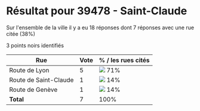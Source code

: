 # Résultat pour 39478 - Saint-Claude

Sur l'ensemble de la ville il y a eu 18 réponses dont 7 réponses avec une rue citée (38%)

3 points noirs identifiés

| Rue | Vote | % / les rues cités|
|-----|------|-------------------|
| Route de Lyon | 5 | <img src="../../img/bar_71.gif" />&nbsp;71%|
| Route de Saint-Claude | 1 | <img src="../../img/bar_14.gif" />&nbsp;14%|
| Route de Genève | 1 | <img src="../../img/bar_14.gif" />&nbsp;14%|
| **Total** | 7 | 100%|
